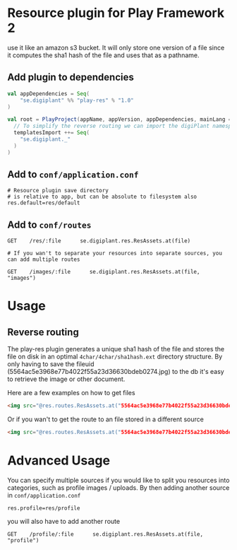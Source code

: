 # Resource plugin for Play Framework 2
use it like an amazon s3 bucket.
It will only store one version of a file since it computes the sha1 hash of the file and uses that as a pathname.

## Add plugin to dependencies
```scala
val appDependencies = Seq(
	"se.digiplant" %% "play-res" % "1.0"
)

val root = PlayProject(appName, appVersion, appDependencies, mainLang = SCALA).settings(
  // To simplify the reverse routing we can import the digiPlant namespace
  templatesImport ++= Seq(
    "se.digiplant._"
  )
)
```

## Add to `conf/application.conf`
```
# Resource plugin save directory
# is relative to app, but can be absolute to filesystem also
res.default=res/default
```

## Add to `conf/routes`
```
GET    /res/:file      se.digiplant.res.ResAssets.at(file)

# If you wan't to separate your resources into separate sources, you can add multiple routes

GET    /images/:file      se.digiplant.res.ResAssets.at(file, "images")

```

# Usage

## Reverse routing
The play-res plugin generates a unique sha1 hash of the file and stores the file on disk in an optimal `4char/4char/sha1hash.ext` directory structure.
By only having to save the fileuid (5564ac5e3968e77b4022f55a23d36630bdeb0274.jpg) to the db it's easy to retrieve the image or other document.

Here are a few examples on how to get files
```html
<img src="@res.routes.ResAssets.at("5564ac5e3968e77b4022f55a23d36630bdeb0274.jpg")" alt="" />
```

Or if you wan't to get the route to an file stored in a different source
```html
<img src="@res.routes.ResAssets.at("5564ac5e3968e77b4022f55a23d36630bdeb0274.jpg", "images")" alt="" />
```

# Advanced Usage
You can specify multiple sources if you would like to split you resources into categories, such as profile images / uploads.
By then adding another source in `conf/application.conf`

```
res.profile=res/profile
```

you will also have to add another route

```
GET    /profile/:file      se.digiplant.res.ResAssets.at(file, "profile")
```
